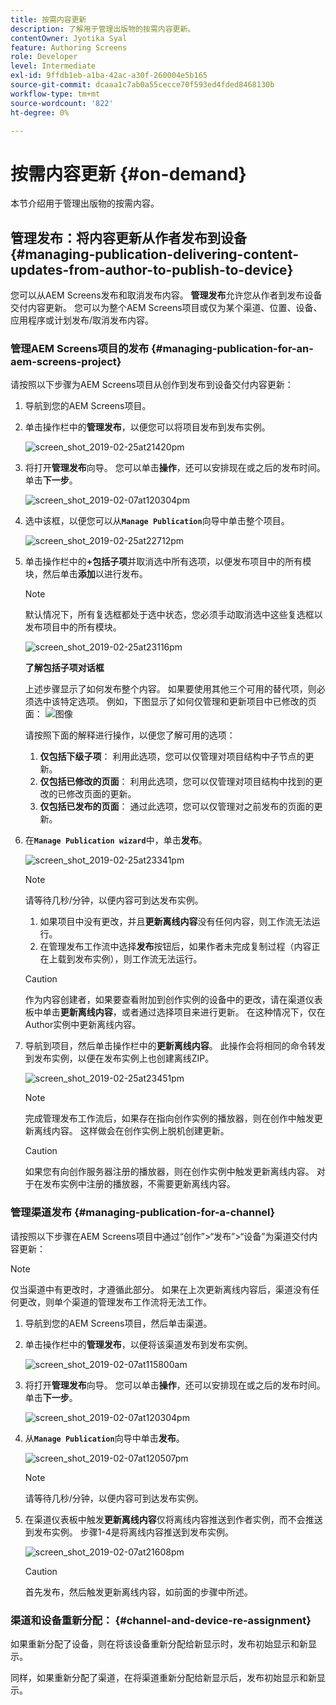 ```yaml
---
title: 按需内容更新
description: 了解用于管理出版物的按需内容更新。
contentOwner: Jyotika Syal
feature: Authoring Screens
role: Developer
level: Intermediate
exl-id: 9ffdb1eb-a1ba-42ac-a30f-260004e5b165
source-git-commit: dcaaa1c7ab0a55cecce70f593ed4fded8468130b
workflow-type: tm+mt
source-wordcount: '822'
ht-degree: 0%

---
```


# 按需内容更新 {#on-demand}

本节介绍用于管理出版物的按需内容。

## 管理发布：将内容更新从作者发布到设备 {#managing-publication-delivering-content-updates-from-author-to-publish-to-device}

您可以从AEM Screens发布和取消发布内容。 **管理发布**&#x200B;允许您从作者到发布设备交付内容更新。 您可以为整个AEM Screens项目或仅为某个渠道、位置、设备、应用程序或计划发布/取消发布内容。

### 管理AEM Screens项目的发布 {#managing-publication-for-an-aem-screens-project}

请按照以下步骤为AEM Screens项目从创作到发布到设备交付内容更新：

1. 导航到您的AEM Screens项目。
1. 单击操作栏中的&#x200B;**管理发布**，以便您可以将项目发布到发布实例。

   ![screen_shot_2019-02-25at21420pm](assets/screen_shot_2019-02-25at21420pm.png)

1. 将打开&#x200B;**管理发布**&#x200B;向导。 您可以单击&#x200B;**操作**，还可以安排现在或之后的发布时间。 单击&#x200B;**下一步**。

   ![screen_shot_2019-02-07at120304pm](assets/screen_shot_2019-02-07at120304pm.png)

1. 选中该框，以便您可以从&#x200B;**`Manage Publication`**&#x200B;向导中单击整个项目。

   ![screen_shot_2019-02-25at22712pm](assets/screen_shot_2019-02-25at22712pm.png)

1. 单击操作栏中的&#x200B;**+包括子项**&#x200B;并取消选中所有选项，以便发布项目中的所有模块，然后单击&#x200B;**添加**&#x200B;以进行发布。

   >[!NOTE]
   >
   >默认情况下，所有复选框都处于选中状态，您必须手动取消选中这些复选框以发布项目中的所有模块。

   ![screen_shot_2019-02-25at23116pm](assets/screen_shot_2019-02-25at23116pm.png)

   **了解包括子项对话框**

   上述步骤显示了如何发布整个内容。 如果要使用其他三个可用的替代项，则必须选中该特定选项。
例如，下图显示了如何仅管理和更新项目中已修改的页面：
   ![图像](assets/author-publish-manage.png)

   请按照下面的解释进行操作，以便您了解可用的选项：

   1. **仅包括下级子项**：
利用此选项，您可以仅管理对项目结构中子节点的更新。
   1. **仅包括已修改的页面**：
利用此选项，您可以仅管理对项目结构中找到的更改的已修改页面的更新。
   1. **仅包括已发布的页面**：
通过此选项，您可以仅管理对之前发布的页面的更新。


1. 在&#x200B;**`Manage Publication wizard`**&#x200B;中，单击&#x200B;**发布**。

   ![screen_shot_2019-02-25at23341pm](assets/screen_shot_2019-02-25at23341pm.png)

   >[!NOTE]
   >
   >请等待几秒/分钟，以便内容可到达发布实例。
   >
   >
   >    1. 如果项目中没有更改，并且&#x200B;**更新离线内容**&#x200B;没有任何内容，则工作流无法运行。
   >    1. 在管理发布工作流中选择&#x200B;**发布**&#x200B;按钮后，如果作者未完成复制过程（内容正在上载到发布实例），则工作流无法运行。

   >[!CAUTION]
   >作为内容创建者，如果要查看附加到创作实例的设备中的更改，请在渠道仪表板中单击&#x200B;**更新离线内容**，或者通过选择项目来进行更新。 在这种情况下，仅在Author实例中更新离线内容。

1. 导航到项目，然后单击操作栏中的&#x200B;**更新离线内容**。 此操作会将相同的命令转发到发布实例，以便在发布实例上也创建离线ZIP。

   ![screen_shot_2019-02-25at23451pm](assets/screen_shot_2019-02-25at23451pm.png)


   >[!NOTE]
   >
   >完成管理发布工作流后，如果存在指向创作实例的播放器，则在创作中触发更新离线内容。 这样做会在创作实例上脱机创建更新。

   >[!CAUTION]
   >
   >如果您有向创作服务器注册的播放器，则在创作实例中触发更新离线内容。 对于在发布实例中注册的播放器，不需要更新离线内容。

### 管理渠道发布 {#managing-publication-for-a-channel}

请按照以下步骤在AEM Screens项目中通过“创作”>“发布”>“设备”为渠道交付内容更新：

>[!NOTE]
>
>仅当渠道中有更改时，才遵循此部分。 如果在上次更新离线内容后，渠道没有任何更改，则单个渠道的管理发布工作流将无法工作。

1. 导航到您的AEM Screens项目，然后单击渠道。
1. 单击操作栏中的&#x200B;**管理发布**，以便将该渠道发布到发布实例。

   ![screen_shot_2019-02-07at115800am](assets/screen_shot_2019-02-07at115800am.png)

1. 将打开&#x200B;**管理发布**&#x200B;向导。 您可以单击&#x200B;**操作**，还可以安排现在或之后的发布时间。 单击&#x200B;**下一步**。

   ![screen_shot_2019-02-07at120304pm](assets/screen_shot_2019-02-07at120304pm.png)

1. 从&#x200B;**`Manage Publication`**&#x200B;向导中单击&#x200B;**发布**。

   ![screen_shot_2019-02-07at120507pm](assets/screen_shot_2019-02-07at120507pm.png)

   >[!NOTE]
   >
   >请等待几秒/分钟，以便内容可到达发布实例。

1. 在渠道仪表板中触发&#x200B;**更新离线内容**&#x200B;仅将离线内容推送到作者实例，而不会推送到发布实例。 步骤1-4是将离线内容推送到发布实例。

   ![screen_shot_2019-02-07at21608pm](assets/screen_shot_2019-02-07at21608pm.png)

   >[!CAUTION]
   >
   >首先发布，然后触发更新离线内容，如前面的步骤中所述。

### 渠道和设备重新分配： {#channel-and-device-re-assignment}

如果重新分配了设备，则在将该设备重新分配给新显示时，发布初始显示和新显示。

同样，如果重新分配了渠道，在将渠道重新分配给新显示后，发布初始显示和新显示。
